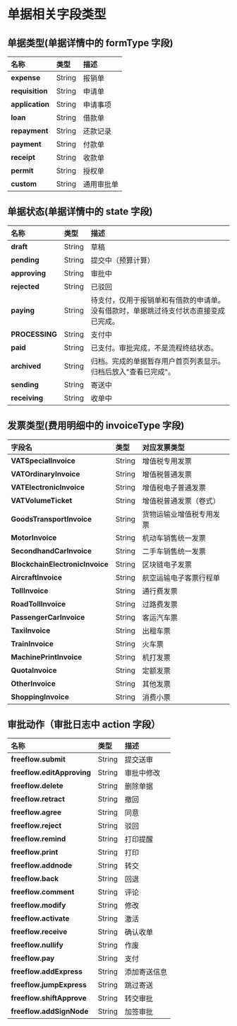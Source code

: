 # 单据相关字段类型

## 单据类型(单据详情中的 formType 字段)

| 名称 | 类型 | 描述 |
| :--- | :--- | :--- |
| **expense**     | String  | 报销单 |
| **requisition** | String  | 申请单 |
| **application** | String  | 申请事项 |
| **loan**        | String  | 借款单 |
| **repayment**   | String  | 还款记录 |
| **payment**     | String  | 付款单 |
| **receipt**     | String  | 收款单 |
| **permit**      | String  | 授权单 |
| **custom**      | String  | 通用审批单 |

## 单据状态(单据详情中的 state 字段)

| 名称 | 类型 | 描述 |
| :--- | :--- | :--- |
| **draft**      | String  | 草稿 |
| **pending**    | String  | 提交中（预算计算）|
| **approving**  | String  | 审批中 |
| **rejected**   | String  | 已驳回 |
| **paying**     | String  | 待支付，仅用于报销单和有借款的申请单。<br/>没有借款时，单据跳过待支付状态直接变成已完成。 |
| **PROCESSING** | String  | 支付中 |
| **paid**       | String  | 已支付。审批完成，不是流程终结状态。 |
| **archived**   | String  | 归档。完成的单据暂存用户首页列表显示。<br/>归档后放入"查看已完成"。 |
| **sending**    | String  | 寄送中 |
| **receiving**  | String  | 收单中 |

## 发票类型(费用明细中的 invoiceType 字段)

| 字段名 | 类型 | 对应发票类型 |
| :--- | :--- | :--- |
| **VATSpecialInvoice**     | String | 增值税专用发票 |
| **VATOrdinaryInvoice**    | String | 增值税普通发票 |
| **VATElectronicInvoice**  | String | 增值税电子普通发票  |
| **VATVolumeTicket**       | String | 增值税普通发票（卷式） |
| **GoodsTransportInvoice** | String | 货物运输业增值税专用发票 |
| **MotorInvoice**          | String | 机动车销售统一发票 |
| **SecondhandCarInvoice**  | String | 二手车销售统一发票 |
| **BlockchainElectronicInvoice** | String | 区块链电子发票 |
| **AircraftInvoice**       | String | 航空运输电子客票行程单 |
| **TollInvoice**           | String | 通行费发票 |
| **RoadTollInvoice**       | String | 过路费发票 |
| **PassengerCarInvoice**   | String | 客运汽车票 |
| **TaxiInvoice**           | String | 出租车票 |
| **TrainInvoice**          | String | 火车票 |
| **MachinePrintInvoice**   | String | 机打发票 |
| **QuotaInvoice**          | String | 定额发票 |
| **OtherInvoice**          | String | 其他发票 |
| **ShoppingInvoice**       | String | 消费小票 |

## 审批动作（审批日志中 action 字段）

| 名称 | 类型 | 描述 |
| :--- | :--- | :--- |
| **freeflow.submit**       |String  | 提交送审    |
| **freeflow.editApproving**|String  | 审批中修改  |
| **freeflow.delete**       |String  | 删除单据    |
| **freeflow.retract**      |String  | 撤回       |
| **freeflow.agree**        |String  | 同意       |
| **freeflow.reject**       |String  | 驳回       | 
| **freeflow.remind**       |String  | 打印提醒    |
| **freeflow.print**        |String  | 打印       | 
| **freeflow.addnode**      |String  | 转交       | 
| **freeflow.back**         |String  | 回退       | 
| **freeflow.comment**      |String  | 评论       | 
| **freeflow.modify**       |String  | 修改       |  
| **freeflow.activate**     |String  | 激活       | 
| **freeflow.receive**      |String  | 确认收单    | 
| **freeflow.nullify**      |String  | 作废       |
| **freeflow.pay**          |String  | 支付       |
| **freeflow.addExpress**   |String  | 添加寄送信息 |
| **freeflow.jumpExpress**  |String  | 跳过寄送    |
| **freeflow.shiftApprove** |String  | 转交审批    |
| **freeflow.addSignNode**  |String  | 加签审批    |



